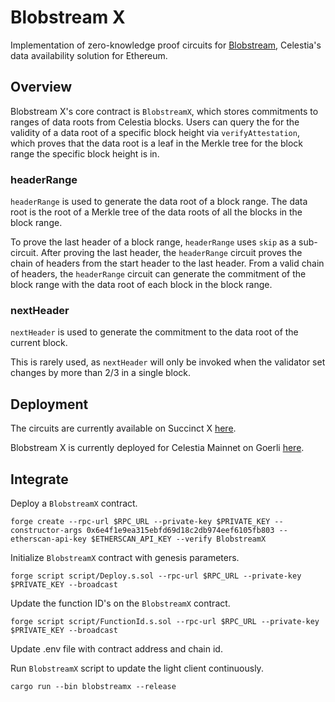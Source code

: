 # Blobstream X
Implementation of zero-knowledge proof circuits for [Blobstream](https://docs.celestia.org/nodes/blobstream-intro/), Celestia's data availability solution for Ethereum.

## Overview
Blobstream X's core contract is `BlobstreamX`, which stores commitments to ranges of data roots from Celestia blocks. Users can query the for the validity of a data root of a specific block height via `verifyAttestation`, which proves that the data root is a leaf in the Merkle tree for the block range the specific block height is in.

### headerRange
`headerRange` is used to generate the data root of a block range. The data root is the root of a Merkle tree of the data roots of all the blocks in the block range. 

To prove the last header of a block range, `headerRange` uses `skip` as a sub-circuit. After proving the last header, the `headerRange` circuit proves the chain of headers from the start header to the last header. From a valid chain of headers, the `headerRange` circuit can generate the commitment of the block range with the data root of each block in the block range.

### nextHeader
`nextHeader` is used to generate the commitment to the data root of the current block.

This is rarely used, as `nextHeader` will only be invoked when the validator set changes by more than 2/3 in a single block.


## Deployment
The circuits are currently available on Succinct X [here](https://alpha.succinct.xyz/succinctlabs/blobstreamx/releases).

Blobstream X is currently deployed for Celestia Mainnet on Goerli [here](https://goerli.etherscan.io/address/0x046120E6c6C48C05627FB369756F5f44858950a5#events).

## Integrate
Deploy a `BlobstreamX` contract.
```
forge create --rpc-url $RPC_URL --private-key $PRIVATE_KEY --constructor-args 0x6e4f1e9ea315ebfd69d18c2db974eef6105fb803 --etherscan-api-key $ETHERSCAN_API_KEY --verify BlobstreamX
```

Initialize `BlobstreamX` contract with genesis parameters.
```
forge script script/Deploy.s.sol --rpc-url $RPC_URL --private-key $PRIVATE_KEY --broadcast
```

Update the function ID's on the `BlobstreamX` contract.
```
forge script script/FunctionId.s.sol --rpc-url $RPC_URL --private-key $PRIVATE_KEY --broadcast
```

Update .env file with contract address and chain id.

Run `BlobstreamX` script to update the light client continuously.
```
cargo run --bin blobstreamx --release
```
